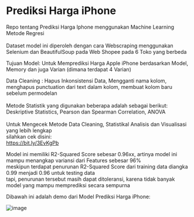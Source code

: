 # Prediksi Harga iPhone
Repo tentang Prediksi Harga Iphone menggunakan Machine Learning Metode Regresi<br>
<br>
Dataset model ini diperoleh dengan cara Webscraping menggunakan Selenium dan BeautifulSoup pada Web Shopee pada 6 Toko yang berbeda
<br>

Tujuan Model: Untuk Memprediksi Harga Apple iPhone berdasarkan Model, Memory dan juga Varian (dimana terdapat 4 Varian)

Data Cleaning : Hapus Inkonsistensi Data, Mengganti nama kolom, menghapus punctuation dari text dalam kolom, membuat kolom baru sebelum permodelan<br><br>
Metode Statistik yang digunakan beberapa adalah sebagai berikut:<br>
Deskriptive Statistics, Pearson dan Spearman Correlation, ANOVA<br>
<br>
Untuk Mengecek Metode Data Cleaning, Statistikal Analisis dan Visualisasi yang lebih lengkap<br>
silahkan cek disini:<br>
https://bit.ly/3EvKgPb

Model ini memiliki R2-Squared Score sebesar 0.96xx, artinya model ini mampu menangkap variansi dari Features sebesar 96%<br>
meskipun terdapat penurunan R2-Squared Score dari training data diangka 0.99 menjadi 0.96 untuk testing data<br>
tapi, penurunan tersebut masih dapat ditoleransi, karena tidak banyak model yang mampu memprediksi secara sempurna

Dibawah ini adalah demo dari Model Prediksi Harga iPhone:

<demo video>

![image](https://github.com/syaerulid/iphone_price_predictor/assets/119069839/2ae1f27d-81e5-43b5-bd94-02188649b5bd)

